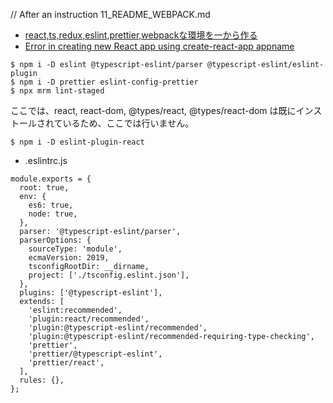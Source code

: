 // After an instruction 11_README_WEBPACK.md
* [react,ts,redux,eslint,prettier,webpackな環境を一から作る](https://qiita.com/pokotyan/items/0521f6ea54ee801e53ad#lint%E3%81%AE%E7%92%B0%E5%A2%83%E3%82%92%E6%95%B4%E5%82%99)
* [Error in creating new React app using create-react-app appname](https://stackoverflow.com/a/79273240/4307818#)

```
$ npm i -D eslint @typescript-eslint/parser @typescript-eslint/eslint-plugin
$ npm i -D prettier eslint-config-prettier
$ npx mrm lint-staged
```

ここでは、react, react-dom, @types/react, @types/react-dom は既にインストールされているため、ここでは行いません。

```
$ npm i -D eslint-plugin-react
```

* .eslintrc.js
```
module.exports = {
  root: true,
  env: {
    es6: true,
    node: true,
  },
  parser: '@typescript-eslint/parser',
  parserOptions: {
    sourceType: 'module',
    ecmaVersion: 2019,
    tsconfigRootDir: __dirname,
    project: ['./tsconfig.eslint.json'],
  },
  plugins: ['@typescript-eslint'],
  extends: [
    'eslint:recommended',
    'plugin:react/recommended',
    'plugin:@typescript-eslint/recommended',
    'plugin:@typescript-eslint/recommended-requiring-type-checking',
    'prettier',
    'prettier/@typescript-eslint',
    'prettier/react',
  ],
  rules: {},
};
```

